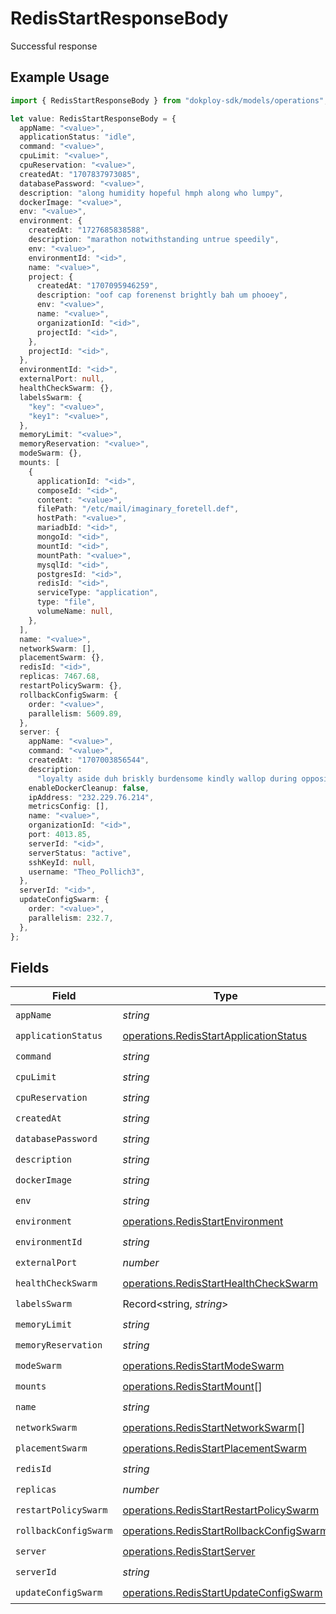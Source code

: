 # RedisStartResponseBody

Successful response

## Example Usage

```typescript
import { RedisStartResponseBody } from "dokploy-sdk/models/operations";

let value: RedisStartResponseBody = {
  appName: "<value>",
  applicationStatus: "idle",
  command: "<value>",
  cpuLimit: "<value>",
  cpuReservation: "<value>",
  createdAt: "1707837973085",
  databasePassword: "<value>",
  description: "along humidity hopeful hmph along who lumpy",
  dockerImage: "<value>",
  env: "<value>",
  environment: {
    createdAt: "1727685838588",
    description: "marathon notwithstanding untrue speedily",
    env: "<value>",
    environmentId: "<id>",
    name: "<value>",
    project: {
      createdAt: "1707095946259",
      description: "oof cap forenenst brightly bah um phooey",
      env: "<value>",
      name: "<value>",
      organizationId: "<id>",
      projectId: "<id>",
    },
    projectId: "<id>",
  },
  environmentId: "<id>",
  externalPort: null,
  healthCheckSwarm: {},
  labelsSwarm: {
    "key": "<value>",
    "key1": "<value>",
  },
  memoryLimit: "<value>",
  memoryReservation: "<value>",
  modeSwarm: {},
  mounts: [
    {
      applicationId: "<id>",
      composeId: "<id>",
      content: "<value>",
      filePath: "/etc/mail/imaginary_foretell.def",
      hostPath: "<value>",
      mariadbId: "<id>",
      mongoId: "<id>",
      mountId: "<id>",
      mountPath: "<value>",
      mysqlId: "<id>",
      postgresId: "<id>",
      redisId: "<id>",
      serviceType: "application",
      type: "file",
      volumeName: null,
    },
  ],
  name: "<value>",
  networkSwarm: [],
  placementSwarm: {},
  redisId: "<id>",
  replicas: 7467.68,
  restartPolicySwarm: {},
  rollbackConfigSwarm: {
    order: "<value>",
    parallelism: 5609.89,
  },
  server: {
    appName: "<value>",
    command: "<value>",
    createdAt: "1707003856544",
    description:
      "loyalty aside duh briskly burdensome kindly wallop during opposite finally",
    enableDockerCleanup: false,
    ipAddress: "232.229.76.214",
    metricsConfig: [],
    name: "<value>",
    organizationId: "<id>",
    port: 4013.85,
    serverId: "<id>",
    serverStatus: "active",
    sshKeyId: null,
    username: "Theo_Pollich3",
  },
  serverId: "<id>",
  updateConfigSwarm: {
    order: "<value>",
    parallelism: 232.7,
  },
};
```

## Fields

| Field                                                                                                | Type                                                                                                 | Required                                                                                             | Description                                                                                          |
| ---------------------------------------------------------------------------------------------------- | ---------------------------------------------------------------------------------------------------- | ---------------------------------------------------------------------------------------------------- | ---------------------------------------------------------------------------------------------------- |
| `appName`                                                                                            | *string*                                                                                             | :heavy_check_mark:                                                                                   | N/A                                                                                                  |
| `applicationStatus`                                                                                  | [operations.RedisStartApplicationStatus](../../models/operations/redisstartapplicationstatus.md)     | :heavy_check_mark:                                                                                   | N/A                                                                                                  |
| `command`                                                                                            | *string*                                                                                             | :heavy_check_mark:                                                                                   | N/A                                                                                                  |
| `cpuLimit`                                                                                           | *string*                                                                                             | :heavy_check_mark:                                                                                   | N/A                                                                                                  |
| `cpuReservation`                                                                                     | *string*                                                                                             | :heavy_check_mark:                                                                                   | N/A                                                                                                  |
| `createdAt`                                                                                          | *string*                                                                                             | :heavy_check_mark:                                                                                   | N/A                                                                                                  |
| `databasePassword`                                                                                   | *string*                                                                                             | :heavy_check_mark:                                                                                   | N/A                                                                                                  |
| `description`                                                                                        | *string*                                                                                             | :heavy_check_mark:                                                                                   | N/A                                                                                                  |
| `dockerImage`                                                                                        | *string*                                                                                             | :heavy_check_mark:                                                                                   | N/A                                                                                                  |
| `env`                                                                                                | *string*                                                                                             | :heavy_check_mark:                                                                                   | N/A                                                                                                  |
| `environment`                                                                                        | [operations.RedisStartEnvironment](../../models/operations/redisstartenvironment.md)                 | :heavy_check_mark:                                                                                   | N/A                                                                                                  |
| `environmentId`                                                                                      | *string*                                                                                             | :heavy_check_mark:                                                                                   | N/A                                                                                                  |
| `externalPort`                                                                                       | *number*                                                                                             | :heavy_check_mark:                                                                                   | N/A                                                                                                  |
| `healthCheckSwarm`                                                                                   | [operations.RedisStartHealthCheckSwarm](../../models/operations/redisstarthealthcheckswarm.md)       | :heavy_check_mark:                                                                                   | N/A                                                                                                  |
| `labelsSwarm`                                                                                        | Record<string, *string*>                                                                             | :heavy_check_mark:                                                                                   | N/A                                                                                                  |
| `memoryLimit`                                                                                        | *string*                                                                                             | :heavy_check_mark:                                                                                   | N/A                                                                                                  |
| `memoryReservation`                                                                                  | *string*                                                                                             | :heavy_check_mark:                                                                                   | N/A                                                                                                  |
| `modeSwarm`                                                                                          | [operations.RedisStartModeSwarm](../../models/operations/redisstartmodeswarm.md)                     | :heavy_check_mark:                                                                                   | N/A                                                                                                  |
| `mounts`                                                                                             | [operations.RedisStartMount](../../models/operations/redisstartmount.md)[]                           | :heavy_check_mark:                                                                                   | N/A                                                                                                  |
| `name`                                                                                               | *string*                                                                                             | :heavy_check_mark:                                                                                   | N/A                                                                                                  |
| `networkSwarm`                                                                                       | [operations.RedisStartNetworkSwarm](../../models/operations/redisstartnetworkswarm.md)[]             | :heavy_check_mark:                                                                                   | N/A                                                                                                  |
| `placementSwarm`                                                                                     | [operations.RedisStartPlacementSwarm](../../models/operations/redisstartplacementswarm.md)           | :heavy_check_mark:                                                                                   | N/A                                                                                                  |
| `redisId`                                                                                            | *string*                                                                                             | :heavy_check_mark:                                                                                   | N/A                                                                                                  |
| `replicas`                                                                                           | *number*                                                                                             | :heavy_check_mark:                                                                                   | N/A                                                                                                  |
| `restartPolicySwarm`                                                                                 | [operations.RedisStartRestartPolicySwarm](../../models/operations/redisstartrestartpolicyswarm.md)   | :heavy_check_mark:                                                                                   | N/A                                                                                                  |
| `rollbackConfigSwarm`                                                                                | [operations.RedisStartRollbackConfigSwarm](../../models/operations/redisstartrollbackconfigswarm.md) | :heavy_check_mark:                                                                                   | N/A                                                                                                  |
| `server`                                                                                             | [operations.RedisStartServer](../../models/operations/redisstartserver.md)                           | :heavy_check_mark:                                                                                   | N/A                                                                                                  |
| `serverId`                                                                                           | *string*                                                                                             | :heavy_check_mark:                                                                                   | N/A                                                                                                  |
| `updateConfigSwarm`                                                                                  | [operations.RedisStartUpdateConfigSwarm](../../models/operations/redisstartupdateconfigswarm.md)     | :heavy_check_mark:                                                                                   | N/A                                                                                                  |